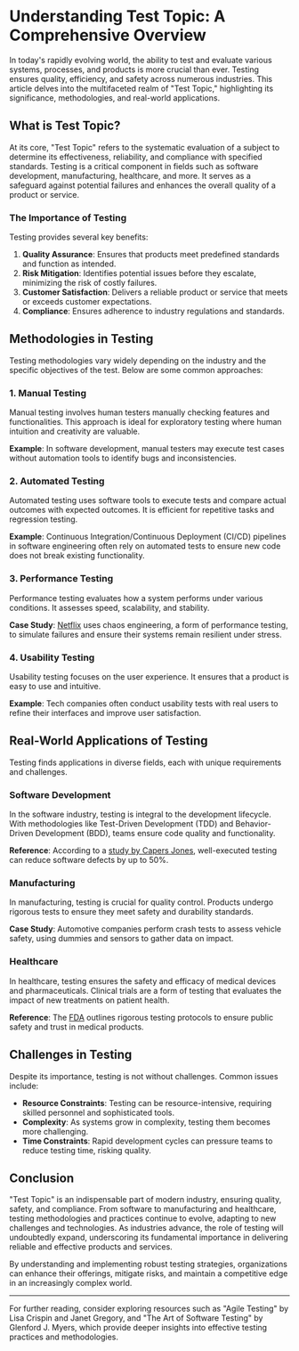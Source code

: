 # Understanding Test Topic: A Comprehensive Overview

In today's rapidly evolving world, the ability to test and evaluate various systems, processes, and products is more crucial than ever. Testing ensures quality, efficiency, and safety across numerous industries. This article delves into the multifaceted realm of "Test Topic," highlighting its significance, methodologies, and real-world applications.

## What is Test Topic?

At its core, "Test Topic" refers to the systematic evaluation of a subject to determine its effectiveness, reliability, and compliance with specified standards. Testing is a critical component in fields such as software development, manufacturing, healthcare, and more. It serves as a safeguard against potential failures and enhances the overall quality of a product or service.

### The Importance of Testing

Testing provides several key benefits:

1. **Quality Assurance**: Ensures that products meet predefined standards and function as intended.
2. **Risk Mitigation**: Identifies potential issues before they escalate, minimizing the risk of costly failures.
3. **Customer Satisfaction**: Delivers a reliable product or service that meets or exceeds customer expectations.
4. **Compliance**: Ensures adherence to industry regulations and standards.

## Methodologies in Testing

Testing methodologies vary widely depending on the industry and the specific objectives of the test. Below are some common approaches:

### 1. Manual Testing

Manual testing involves human testers manually checking features and functionalities. This approach is ideal for exploratory testing where human intuition and creativity are valuable.

**Example**: In software development, manual testers may execute test cases without automation tools to identify bugs and inconsistencies.

### 2. Automated Testing

Automated testing uses software tools to execute tests and compare actual outcomes with expected outcomes. It is efficient for repetitive tasks and regression testing.

**Example**: Continuous Integration/Continuous Deployment (CI/CD) pipelines in software engineering often rely on automated tests to ensure new code does not break existing functionality.

### 3. Performance Testing

Performance testing evaluates how a system performs under various conditions. It assesses speed, scalability, and stability.

**Case Study**: [Netflix](https://netflixtechblog.com) uses chaos engineering, a form of performance testing, to simulate failures and ensure their systems remain resilient under stress.

### 4. Usability Testing

Usability testing focuses on the user experience. It ensures that a product is easy to use and intuitive.

**Example**: Tech companies often conduct usability tests with real users to refine their interfaces and improve user satisfaction.

## Real-World Applications of Testing

Testing finds applications in diverse fields, each with unique requirements and challenges.

### Software Development

In the software industry, testing is integral to the development lifecycle. With methodologies like Test-Driven Development (TDD) and Behavior-Driven Development (BDD), teams ensure code quality and functionality.

**Reference**: According to a [study by Capers Jones](https://www.researchgate.net/publication/220265245), well-executed testing can reduce software defects by up to 50%.

### Manufacturing

In manufacturing, testing is crucial for quality control. Products undergo rigorous tests to ensure they meet safety and durability standards.

**Case Study**: Automotive companies perform crash tests to assess vehicle safety, using dummies and sensors to gather data on impact.

### Healthcare

In healthcare, testing ensures the safety and efficacy of medical devices and pharmaceuticals. Clinical trials are a form of testing that evaluates the impact of new treatments on patient health.

**Reference**: The [FDA](https://www.fda.gov) outlines rigorous testing protocols to ensure public safety and trust in medical products.

## Challenges in Testing

Despite its importance, testing is not without challenges. Common issues include:

- **Resource Constraints**: Testing can be resource-intensive, requiring skilled personnel and sophisticated tools.
- **Complexity**: As systems grow in complexity, testing them becomes more challenging.
- **Time Constraints**: Rapid development cycles can pressure teams to reduce testing time, risking quality.

## Conclusion

"Test Topic" is an indispensable part of modern industry, ensuring quality, safety, and compliance. From software to manufacturing and healthcare, testing methodologies and practices continue to evolve, adapting to new challenges and technologies. As industries advance, the role of testing will undoubtedly expand, underscoring its fundamental importance in delivering reliable and effective products and services.

By understanding and implementing robust testing strategies, organizations can enhance their offerings, mitigate risks, and maintain a competitive edge in an increasingly complex world.

---

For further reading, consider exploring resources such as "Agile Testing" by Lisa Crispin and Janet Gregory, and "The Art of Software Testing" by Glenford J. Myers, which provide deeper insights into effective testing practices and methodologies.